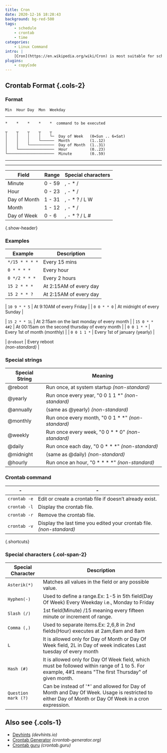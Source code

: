 ```yaml
---
title: Cron
date: 2020-12-16 18:28:43
background: bg-red-500
tags:
    - schedule
    - crontab
    - time
categories:
    - Linux Command
intro: |
    [Cron](https://en.wikipedia.org/wiki/Cron) is most suitable for scheduling repetitive tasks. Scheduling one-time tasks can be accomplished using the associated at utility.
plugins:
    - copyCode
---
```



Crontab Format {.cols-2}
------

### Format

```
Min  Hour Day  Mon  Weekday
```

-------

```
*    *    *    *    *  command to be executed
```

```
┬    ┬    ┬    ┬    ┬
│    │    │    │    └─  Day of Week   (0=Sun .. 6=Sat)
│    │    │    └──────  Month         (1..12)
│    │    └───────────  Day of Month  (1..31)
│    └────────────────  Hour          (0..23)
└─────────────────────  Minute        (0..59)
```

------
------

| Field        | Range  | Special characters |
|--------------|--------|--------------------|
| Minute       | 0 - 59 | , - * /            |
| Hour         | 0 - 23 | , - * /            |
| Day of Month | 1 - 31 | , - * ? / L W      |
| Month        | 1 - 12 | , - * /            |
| Day of Week  | 0 - 6  | , - * ? / L #      |
{.show-header}


### Examples

| Example        | Description            |
|----------------|------------------------|
| `*/15 * * * *` | Every 15 mins          |
| `0 * * * *`    | Every hour             |
| `0 */2 * * *`  | Every 2 hours          |
| `15 2 * * *`   | At 2:15AM of every day |
| `15 2 * * ?`   | At 2:15AM of every day |

| `10 9 * * 5`   | At 9:10AM of every Friday                            |
| `0 0 * * 0`    | At midnight of every Sunday                          |

| `15 2 * * 1L`  | At 2:15am on the last monday of every month          |
| `15 0 * * 4#2` | At 00:15am on the second thursday of every month     |
| `0 0 1 * *`    | Every 1st of month (monthly)                         |
| `0 0 1 1 *`    | Every 1st of january (yearly)                        |

| `@reboot`      | Every reboot <br>_(non-standard)_                        |


### Special strings

| Special String | Meaning                                            |
|----------------|----------------------------------------------------|
| @reboot        | Run once, at system startup _(non-standard)_       |
| @yearly        | Run once every year, "0 0 1 1 *" _(non-standard)_  |
| @annually      | (same as @yearly) _(non-standard)_                 |
| @monthly       | Run once every month, "0 0 1 * *" _(non-standard)_ |
| @weekly        | Run once every week, "0 0 * * 0" _(non-standard)_  |
| @daily         | Run once each day, "0 0 * * *" _(non-standard)_    |
| @midnight      | (same as @daily) _(non-standard)_                  |
| @hourly        | Run once an hour, "0 * * * *" _(non-standard)_     |


### Crontab command


| -            | -                                                                       |
|--------------|-------------------------------------------------------------------------|
| `crontab -e` | Edit or create a crontab file if doesn’t already exist.                 |
| `crontab -l` | Display the crontab file.                                               |
| `crontab -r` | Remove the crontab file.                                                |
| `crontab -v` | Display the last time you edited your crontab file.<br>_(non-standard)_ |
{.shortcuts}


### Special characters {.col-span-2}
| Special Character   | Description                                                                                                                                          |
|---------------------|------------------------------------------------------------------------------------------------------------------------------------------------------|
| `Asterik(*)`        | Matches all values in the field or any possible value.                                                                                               |
| `Hyphen(-)`         | Used to define a range.Ex: 1-5 in 5th field(Day Of Week) Every Weekday i.e., Monday to Friday                                                        |
| `Slash (/)`         | 1st field(Minute) /15 meaning every fifteen minute or increment of range.                                                                            |
| `Comma (,)`         | Used to separate items.Ex: 2,6,8 in 2nd fields(Hour) executes at 2am,6am and 8am                                                                     |
| `L`                 | It is allowed only for Day of Month or Day Of Week field, 2L in Day of week indicates Last tuesday of every month                                    |
| `Hash (#)`          | It is allowed only for Day Of Week field, which must be followed within range of 1 to 5. For example, 4#1 means "The first Thursday" of given month. |
| `Question mark (?)` | Can be instead of '*' and allowed for Day of Month and Day Of Week. Usage is restricted to either Day of Month or Day Of Week in a cron expression.  |



## Also see {.cols-1}

* [Devhints](https://devhints.io/cron) _(devhints.io)_
* [Crontab Generator](https://crontab-generator.org/) _(crontab-generator.org)_
* [Crontab guru](https://crontab.guru/) _(crontab.guru)_
